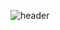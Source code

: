 ![header](https://capsule-render.vercel.app/api?type=Rect&color=auto&height=200&section=header&text=GamGyu&fontSize=90)
